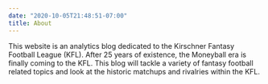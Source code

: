 ```yaml
---
date: "2020-10-05T21:48:51-07:00"
title: About
---
```


This website is an analytics blog dedicated to the Kirschner Fantasy Football League (KFL). After 25 years of existence, the Moneyball era is finally coming to the KFL. This blog will tackle a variety of fantasy football related topics and look at the historic matchups and rivalries within the KFL. 
